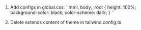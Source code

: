 1. Add configs in global.css:
`
html,
body,
:root {
  height: 100%;
  background-color: black;
  color-scheme: dark;
}
``


2. Delete extends content of theme in tailwind.config.ts